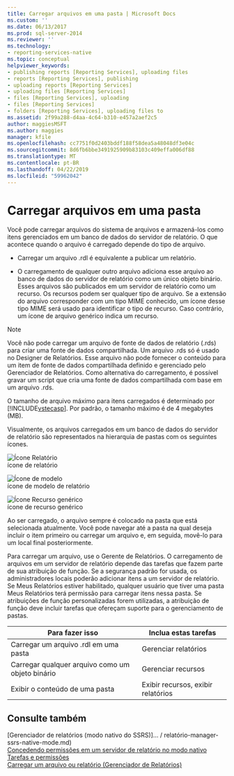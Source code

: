 ```yaml
---
title: Carregar arquivos em uma pasta | Microsoft Docs
ms.custom: ''
ms.date: 06/13/2017
ms.prod: sql-server-2014
ms.reviewer: ''
ms.technology:
- reporting-services-native
ms.topic: conceptual
helpviewer_keywords:
- publishing reports [Reporting Services], uploading files
- reports [Reporting Services], publishing
- uploading reports [Reporting Services]
- uploading files [Reporting Services]
- files [Reporting Services], uploading
- files [Reporting Services]
- folders [Reporting Services], uploading files to
ms.assetid: 2f99a288-d4aa-4c64-b310-e457a2aef2c5
author: maggiesMSFT
ms.author: maggies
manager: kfile
ms.openlocfilehash: cc7751f0d2403bddf188f58dea5a48048df3e04c
ms.sourcegitcommit: 8d6fb6bbe3491925909b83103c409effa006df88
ms.translationtype: MT
ms.contentlocale: pt-BR
ms.lasthandoff: 04/22/2019
ms.locfileid: "59962042"
---
```

# <a name="upload-files-to-a-folder"></a>Carregar arquivos em uma pasta
  Você pode carregar arquivos do sistema de arquivos e armazená-los como itens gerenciados em um banco de dados do servidor de relatório. O que acontece quando o arquivo é carregado depende do tipo de arquivo.  
  
-   Carregar um arquivo .rdl é equivalente a publicar um relatório.  
  
-   O carregamento de qualquer outro arquivo adiciona esse arquivo ao banco de dados do servidor de relatório como um único objeto binário. Esses arquivos são publicados em um servidor de relatório como um recurso. Os recursos podem ser qualquer tipo de arquivo. Se a extensão do arquivo corresponder com um tipo MIME conhecido, um ícone desse tipo MIME será usado para identificar o tipo de recurso. Caso contrário, um ícone de arquivo genérico indica um recurso.  
  
> [!NOTE]  
>  Você não pode carregar um arquivo de fonte de dados de relatório (.rds) para criar uma fonte de dados compartilhada. Um arquivo .rds só é usado no Designer de Relatórios. Esse arquivo não pode fornecer o conteúdo para um item de fonte de dados compartilhada definido e gerenciado pelo Gerenciador de Relatórios. Como alternativa do carregamento, é possível gravar um script que cria uma fonte de dados compartilhada com base em um arquivo .rds.  
  
 O tamanho de arquivo máximo para itens carregados é determinado por [!INCLUDE[vstecasp](../../includes/vstecasp-md.md)]. Por padrão, o tamanho máximo é de 4 megabytes (MB).  
  
 Visualmente, os arquivos carregados em um banco de dados do servidor de relatório são representados na hierarquia de pastas com os seguintes ícones.  
  
 ![Ícone Relatório](../media/hlp-16doc.gif "Ícone Relatório")  
ícone de relatório  
  
 ![Ícone de modelo](../media/model-icon.gif "Ícone de modelo")  
ícone de modelo de relatório  
  
 ![Ícone Recurso genérico](../media/hlp-16file.gif "Ícone Recurso genérico")  
ícone de recurso genérico  
  
 Ao ser carregado, o arquivo sempre é colocado na pasta que está selecionada atualmente. Você pode navegar até a pasta na qual deseja incluir o item primeiro ou carregar um arquivo e, em seguida, movê-lo para um local final posteriormente.  
  
 Para carregar um arquivo, use o Gerente de Relatórios. O carregamento de arquivos em um servidor de relatório depende das tarefas que fazem parte de sua atribuição de função. Se a segurança padrão for usada, os administradores locais poderão adicionar itens a um servidor de relatório. Se Meus Relatórios estiver habilitado, qualquer usuário que tiver uma pasta Meus Relatórios terá permissão para carregar itens nessa pasta. Se atribuições de função personalizadas forem utilizadas, a atribuição de função deve incluir tarefas que ofereçam suporte para o gerenciamento de pastas.  
  
|Para fazer isso|Inclua estas tarefas|  
|----------------|-------------------------|  
|Carregar um arquivo .rdl em uma pasta|Gerenciar relatórios|  
|Carregar qualquer arquivo como um objeto binário|Gerenciar recursos|  
|Exibir o conteúdo de uma pasta|Exibir recursos, exibir relatórios|  
  
## <a name="see-also"></a>Consulte também  
 [Gerenciador de relatórios &#40;modo nativo do SSRS&#41;]... / relatório-manager-ssrs-native-mode.md)   
 [Concedendo permissões em um servidor de relatório no modo nativo](../security/granting-permissions-on-a-native-mode-report-server.md)   
 [Tarefas e permissões](../security/tasks-and-permissions.md)   
 [Carregar um arquivo ou relatório &#40;Gerenciador de Relatórios&#41;](../reports/upload-a-file-or-report-report-manager.md)  
  
  
